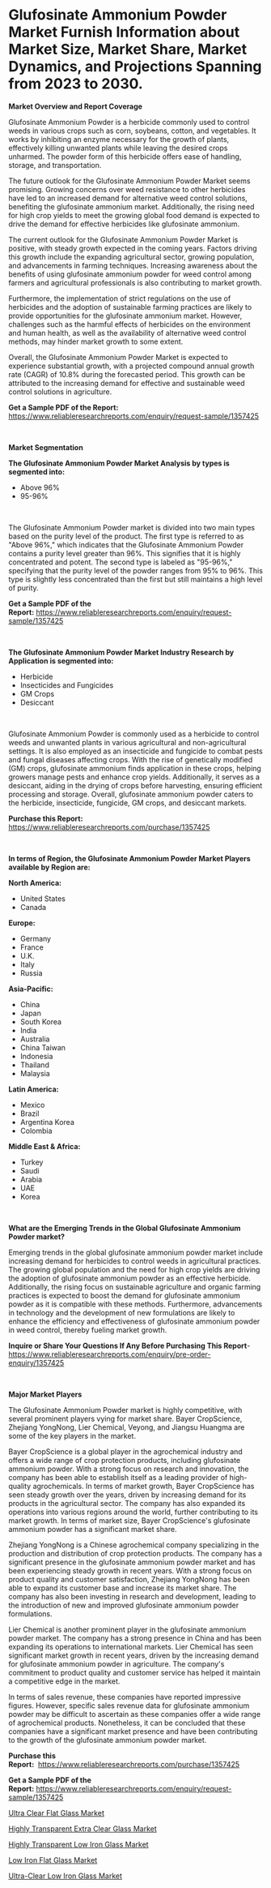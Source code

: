 <p><h1>Glufosinate Ammonium Powder Market Furnish Information about Market Size, Market Share, Market Dynamics, and Projections Spanning from 2023 to 2030.</h1></p><p><strong>Market Overview and Report Coverage</strong></p>
<p><p>Glufosinate Ammonium Powder is a herbicide commonly used to control weeds in various crops such as corn, soybeans, cotton, and vegetables. It works by inhibiting an enzyme necessary for the growth of plants, effectively killing unwanted plants while leaving the desired crops unharmed. The powder form of this herbicide offers ease of handling, storage, and transportation.</p><p>The future outlook for the Glufosinate Ammonium Powder Market seems promising. Growing concerns over weed resistance to other herbicides have led to an increased demand for alternative weed control solutions, benefiting the glufosinate ammonium market. Additionally, the rising need for high crop yields to meet the growing global food demand is expected to drive the demand for effective herbicides like glufosinate ammonium.</p><p>The current outlook for the Glufosinate Ammonium Powder Market is positive, with steady growth expected in the coming years. Factors driving this growth include the expanding agricultural sector, growing population, and advancements in farming techniques. Increasing awareness about the benefits of using glufosinate ammonium powder for weed control among farmers and agricultural professionals is also contributing to market growth.</p><p>Furthermore, the implementation of strict regulations on the use of herbicides and the adoption of sustainable farming practices are likely to provide opportunities for the glufosinate ammonium market. However, challenges such as the harmful effects of herbicides on the environment and human health, as well as the availability of alternative weed control methods, may hinder market growth to some extent.</p><p>Overall, the Glufosinate Ammonium Powder Market is expected to experience substantial growth, with a projected compound annual growth rate (CAGR) of 10.8% during the forecasted period. This growth can be attributed to the increasing demand for effective and sustainable weed control solutions in agriculture.</p></p>
<p><strong>Get a Sample PDF of the Report:</strong> <a href="https://www.reliableresearchreports.com/enquiry/request-sample/1357425">https://www.reliableresearchreports.com/enquiry/request-sample/1357425</a></p>
<p>&nbsp;</p>
<p><strong>Market Segmentation</strong></p>
<p><strong>The Glufosinate Ammonium Powder Market Analysis by types is segmented into:</strong></p>
<p><ul><li>Above 96%</li><li>95-96%</li></ul></p>
<p>&nbsp;</p>
<p><p>The Glufosinate Ammonium Powder market is divided into two main types based on the purity level of the product. The first type is referred to as "Above 96%," which indicates that the Glufosinate Ammonium Powder contains a purity level greater than 96%. This signifies that it is highly concentrated and potent. The second type is labeled as "95-96%," specifying that the purity level of the powder ranges from 95% to 96%. This type is slightly less concentrated than the first but still maintains a high level of purity.</p></p>
<p><strong>Get a Sample PDF of the Report:</strong>&nbsp;<a href="https://www.reliableresearchreports.com/enquiry/request-sample/1357425">https://www.reliableresearchreports.com/enquiry/request-sample/1357425</a></p>
<p>&nbsp;</p>
<p><strong>The Glufosinate Ammonium Powder Market Industry Research by Application is segmented into:</strong></p>
<p><ul><li>Herbicide</li><li>Insecticides and Fungicides</li><li>GM Crops</li><li>Desiccant</li></ul></p>
<p>&nbsp;</p>
<p><p>Glufosinate Ammonium Powder is commonly used as a herbicide to control weeds and unwanted plants in various agricultural and non-agricultural settings. It is also employed as an insecticide and fungicide to combat pests and fungal diseases affecting crops. With the rise of genetically modified (GM) crops, glufosinate ammonium finds application in these crops, helping growers manage pests and enhance crop yields. Additionally, it serves as a desiccant, aiding in the drying of crops before harvesting, ensuring efficient processing and storage. Overall, glufosinate ammonium powder caters to the herbicide, insecticide, fungicide, GM crops, and desiccant markets.</p></p>
<p><strong>Purchase this Report:</strong>&nbsp; <a href="https://www.reliableresearchreports.com/purchase/1357425">https://www.reliableresearchreports.com/purchase/1357425</a></p>
<p>&nbsp;</p>
<p><strong>In terms of Region, the Glufosinate Ammonium Powder Market Players available by Region are:</strong></p>
<p>
    <p> <strong> North America: </strong>
        <ul>
            <li>United States</li>
            <li>Canada</li>
        </ul>
        </p> 
    <p> <strong> Europe: </strong>
        <ul>
            <li>Germany</li>
            <li>France</li>
            <li>U.K.</li>
            <li>Italy</li>
            <li>Russia</li>
        </ul>
        </p> 
    <p> <strong> Asia-Pacific: </strong>
        <ul>
            <li>China</li>
            <li>Japan</li>
            <li>South Korea</li>
            <li>India</li>
            <li>Australia</li>
            <li>China Taiwan</li>
            <li>Indonesia</li>
            <li>Thailand</li>
            <li>Malaysia</li>
        </ul>
        </p> 
    <p> <strong> Latin America: </strong>
        <ul>
            <li>Mexico</li>
            <li>Brazil</li>
            <li>Argentina Korea</li>
            <li>Colombia</li>
        </ul>
        </p> 
    <p> <strong> Middle East & Africa: </strong>
        <ul>
            <li>Turkey</li>
            <li>Saudi</li>
            <li>Arabia</li>
            <li>UAE</li>
            <li>Korea</li>
        </ul>
    </p>
    </p>
<p>&nbsp;</p>
<p><strong>What are the Emerging Trends in the Global Glufosinate Ammonium Powder market?</strong></p>
<p><p>Emerging trends in the global glufosinate ammonium powder market include increasing demand for herbicides to control weeds in agricultural practices. The growing global population and the need for high crop yields are driving the adoption of glufosinate ammonium powder as an effective herbicide. Additionally, the rising focus on sustainable agriculture and organic farming practices is expected to boost the demand for glufosinate ammonium powder as it is compatible with these methods. Furthermore, advancements in technology and the development of new formulations are likely to enhance the efficiency and effectiveness of glufosinate ammonium powder in weed control, thereby fueling market growth.</p></p>
<p><strong>Inquire or Share Your Questions If Any Before Purchasing This Report</strong>- <a href="https://www.reliableresearchreports.com/enquiry/pre-order-enquiry/1357425">https://www.reliableresearchreports.com/enquiry/pre-order-enquiry/1357425</a></p>
<p>&nbsp;</p>
<p><strong>Major Market Players</strong></p>
<p><p>The Glufosinate Ammonium Powder market is highly competitive, with several prominent players vying for market share. Bayer CropScience, Zhejiang YongNong, Lier Chemical, Veyong, and Jiangsu Huangma are some of the key players in the market.</p><p>Bayer CropScience is a global player in the agrochemical industry and offers a wide range of crop protection products, including glufosinate ammonium powder. With a strong focus on research and innovation, the company has been able to establish itself as a leading provider of high-quality agrochemicals. In terms of market growth, Bayer CropScience has seen steady growth over the years, driven by increasing demand for its products in the agricultural sector. The company has also expanded its operations into various regions around the world, further contributing to its market growth. In terms of market size, Bayer CropScience's glufosinate ammonium powder has a significant market share.</p><p>Zhejiang YongNong is a Chinese agrochemical company specializing in the production and distribution of crop protection products. The company has a significant presence in the glufosinate ammonium powder market and has been experiencing steady growth in recent years. With a strong focus on product quality and customer satisfaction, Zhejiang YongNong has been able to expand its customer base and increase its market share. The company has also been investing in research and development, leading to the introduction of new and improved glufosinate ammonium powder formulations.</p><p>Lier Chemical is another prominent player in the glufosinate ammonium powder market. The company has a strong presence in China and has been expanding its operations to international markets. Lier Chemical has seen significant market growth in recent years, driven by the increasing demand for glufosinate ammonium powder in agriculture. The company's commitment to product quality and customer service has helped it maintain a competitive edge in the market.</p><p>In terms of sales revenue, these companies have reported impressive figures. However, specific sales revenue data for glufosinate ammonium powder may be difficult to ascertain as these companies offer a wide range of agrochemical products. Nonetheless, it can be concluded that these companies have a significant market presence and have been contributing to the growth of the glufosinate ammonium powder market.</p></p>
<p><strong>Purchase this Report:</strong>&nbsp;&nbsp;<a href="https://www.reliableresearchreports.com/purchase/1357425">https://www.reliableresearchreports.com/purchase/1357425</a></p>
<p></p>
<p><strong>Get a Sample PDF of the Report:</strong>&nbsp;<a href="https://www.reliableresearchreports.com/enquiry/request-sample/1357425">https://www.reliableresearchreports.com/enquiry/request-sample/1357425</a></p>
<p><p><a href="https://github.com/amonskiyk/Market-Research-Report-List-1/blob/main/ultra-clear-flat-glass-market.md">Ultra Clear Flat Glass Market</a></p><p><a href="https://github.com/gaydyna/Market-Research-Report-List-1/blob/main/highly-transparent-extra-clear-glass-market.md">Highly Transparent Extra Clear Glass Market</a></p><p><a href="https://github.com/JameTravis/Market-Research-Report-List-2/blob/main/highly-transparent-low-iron-glass-market.md">Highly Transparent Low Iron Glass Market</a></p><p><a href="https://github.com/dringals/Market-Research-Report-List-1/blob/main/low-iron-flat-glass-market.md">Low Iron Flat Glass Market</a></p><p><a href="https://github.com/tamvrosiya/Market-Research-Report-List-1/blob/main/ultra-clear-low-iron-glass-market.md">Ultra-Clear Low Iron Glass Market</a></p></p>